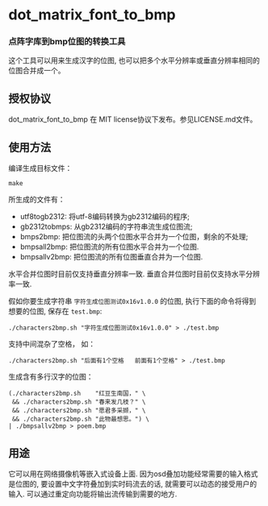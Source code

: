 # dot_matrix_font_to_bmp
### 点阵字库到bmp位图的转换工具


这个工具可以用来生成汉字的位图, 也可以把多个水平分辨率或垂直分辨率相同的位图合并成一个。

## 授权协议

dot_matrix_font_to_bmp 在 MIT license协议下发布。参见LICENSE.md文件。

## 使用方法

编译生成目标文件：

    make

所生成的文件有：
* utf8togb2312:	将utf-8编码转换为gb2312编码的程序;
* gb2312tobmps:	从gb2312编码的字符串流生成位图流;
* bmps2bmp:	把位图流的头两个位图水平合并为一个位图，剩余的不处理;
* bmpsall2bmp:	把位图流的所有位图水平合并为一个位图.
* bmpsallv2bmp:	把位图流的所有位图垂直合并为一个位图.

水平合并位图时目前仅支持垂直分辨率一致.
垂直合并位图时目前仅支持水平分辨率一致.

假如你要生成字符串 `字符生成位图测试0x16v1.0.0` 的位图, 执行下面的命令将得到想要的位图, 保存在 `test.bmp`:

    ./characters2bmp.sh "字符生成位图测试0x16v1.0.0" > ./test.bmp

支持中间混杂了空格， 如：

    ./characters2bmp.sh "后面有1个空格   前面有1个空格" > ./test.bmp

生成含有多行汉字的位图：

    (./characters2bmp.sh    "红豆生南国，" \
     && ./characters2bmp.sh "春来发几枝？" \
     && ./characters2bmp.sh "愿君多采撷，" \
     && ./characters2bmp.sh "此物最想思。") \
    | ./bmpsallv2bmp > poem.bmp

##  用途

它可以用在网络摄像机等嵌入式设备上面. 因为osd叠加功能经常需要的输入格式是位图的, 要设置中文字符叠加到实时码流去的话, 就需要可以动态的接受用户的输入. 可以通过重定向功能将输出流传输到需要的地方.
